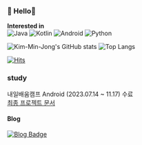 ### 👋 Hello👋  

**Interested in**    
![Java](https://img.shields.io/badge/Java-007396.svg?&style=for-the-badge&logo=Java&logoColor=white)
![Kotlin](https://img.shields.io/badge/Kotlin-7f52ff.svg?&style=for-the-badge&logo=Kotlin&logoColor=white)
![Android](https://img.shields.io/badge/Android-3ddc84.svg?&style=for-the-badge&logo=Android&logoColor=white)
![Python](https://img.shields.io/badge/Python-3776ab.svg?&style=for-the-badge&logo=Python&logoColor=white)

![Kim-Min-Jong's GitHub stats](https://github-readme-stats.vercel.app/api?username=Kim-Min-Jong&show_icons=true)
![Top Langs](https://github-readme-stats.vercel.app/api/top-langs/?username=Kim-Min-Jong&layout=compact)  

[![Hits](https://hits.seeyoufarm.com/api/count/incr/badge.svg?url=https%3A%2F%2Fgithub.com%2FKim-Min-Jong&count_bg=%237D7D7D&title_bg=%23137EEE&icon=github.svg&icon_color=%23E7E7E7&title=hits&edge_flat=false)](https://hits.seeyoufarm.com)  
### study
내일배움캠프 Android (2023.07.14 ~ 11.17) 수료  
[최종 프로젝트 문서](https://feline-bench-884.notion.site/9-9-7c9b3ea4fe4f4bec83892ebf57241cd3?pvs=4)
<!-- ### contact --> 
<!-- #### E-mail -->
<!-- [![Gmail Badge](https://img.shields.io/badge/Gmail-d14836?style=flat-square&logo=Gmail&logoColor=white&link=mailto:alswhddkdl@gmail.com)](mailto:alswhddkdl@gmail.com)--> 
#### Blog
[![Blog Badge](http://img.shields.io/badge/-Blog-green?style=flat-square&logo=Tistory&link=https://aaapple.tistory.com/)](https://aaapple.tistory.com/) 
